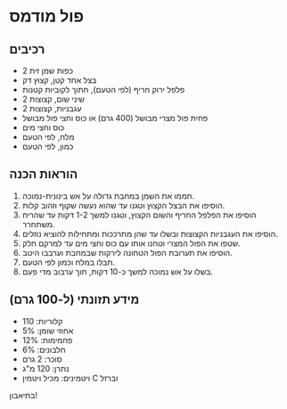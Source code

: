 # פול מודמס

## רכיבים
- 2 כפות שמן זית
- בצל אחד קטן, קצוץ דק
- פלפל ירוק חריף (לפי הטעם), חתוך לקוביות קטנות
- 2 שיני שום, קצוצות
- 2 עגבניות, קצוצות
- פחית פול מצרי מבושל (400 גרם) או כוס וחצי פול מבושל
- כוס וחצי מים
- מלח, לפי הטעם
- כמון, לפי הטעם

## הוראות הכנה
1. חממו את השמן במחבת גדולה על אש בינונית-נמוכה.
2. הוסיפו את הבצל הקצוץ וטגנו עד שהוא נעשה שקוף וזהוב קלות.
3. הוסיפו את הפלפל החריף והשום הקצוץ, וטגנו למשך 1-2 דקות עד שהריח משתחרר.
4. הוסיפו את העגבניות הקצוצות ובשלו עד שהן מתרככות ומתחילות להוציא נוזלים.
5. שטפו את הפול המצרי וטחנו אותו עם כוס וחצי מים עד למרקם חלק.
6. הוסיפו את תערובת הפול הטחונה לירקות שבמחבת וערבבו היטב.
7. תבלו במלח וכמון לפי הטעם.
8. בשלו על אש נמוכה למשך כ-10 דקות, תוך ערבוב מדי פעם.

## מידע תזונתי (ל-100 גרם)
- קלוריות: 110
- אחוזי שומן: 5%
- פחמימות: 12%
- חלבונים: 6%
- סוכר: 2 גרם
- נתרן: 120 מ"ג
- ויטמינים: מכיל ויטמין C וברזל

בתיאבון!
